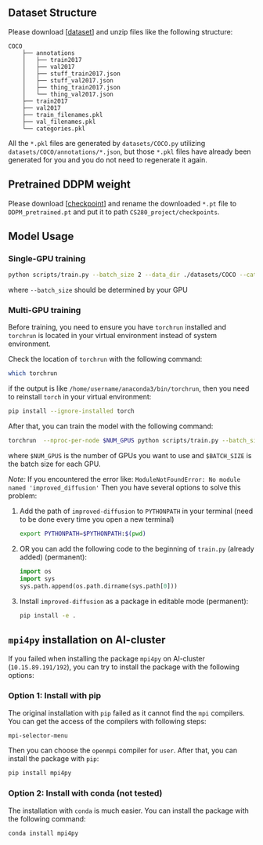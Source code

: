 ## Dataset Structure
Please download [[dataset](https://epan.shanghaitech.edu.cn/l/VFi1gQ)] and unzip files like the following structure:
```
COCO
    ├── annotations
    │   ├── train2017
    │   ├── val2017
    │   ├── stuff_train2017.json
    │   ├── stuff_val2017.json
    │   ├── thing_train2017.json
    │   └── thing_val2017.json
    ├── train2017
    ├── val2017
    ├── train_filenames.pkl
    ├── val_filenames.pkl
    └── categories.pkl
```
All the `*.pkl` files are generated by `datasets/COCO.py` utilizing `datasets/COCO/annotations/*.json`, but those `*.pkl`
files have already been generated for you and you do not need to regenerate it again.
## Pretrained DDPM weight
Please download [[checkpoint](https://openaipublic.blob.core.windows.net/diffusion/march-2021/imagenet64_uncond_100M_1500K.pt)]
and rename the downloaded `*.pt` file to `DDPM_pretrained.pt` and put it to path `CS280_project/checkpoints`.
## Model Usage
### Single-GPU training
```bash
python scripts/train.py --batch_size 2 --data_dir ./datasets/COCO --category_pickle ./datasets/COCO/categories.pkl --filename_pickle ./datasets/COCO/train_filenames.pkl --save_dir ./result --DDPM_dir ./checkpoints/DDPM_pretrained.pt
```
where ``--batch_size`` should be determined by your GPU
### Multi-GPU training
Before training, you need to ensure you have `torchrun` installed and `torchrun` is located in your virtual environment instead of system environment. 

Check the location of `torchrun` with the following command:
```bash
which torchrun
```
if the output is like `/home/username/anaconda3/bin/torchrun`, then you need to reinstall `torch` in your virtual environment:
```bash
pip install --ignore-installed torch
```
After that, you can train the model with the following command:
```bash
torchrun  --nproc-per-node $NUM_GPUS python scripts/train.py --batch_size $BATCH_SIZE --data_dir ./datasets/COCO --category_pickle ./datasets/COCO/categories.pkl --filename_pickle ./datasets/COCO/train_filenames.pkl --save_dir ./result --DDPM_dir ./checkpoints/DDPM_pretrained.pt
```
where `$NUM_GPUS` is the number of GPUs you want to use and `$BATCH_SIZE` is the batch size for each GPU.

*Note:* If you encountered the error like:
``
ModuleNotFoundError: No module named 'improved_diffusion'
``
Then you have several options to solve this problem:
1. Add the path of `improved-diffusion` to `PYTHONPATH` in your terminal (need to be done every time you open a new terminal)
    ```bash
    export PYTHONPATH=$PYTHONPATH:$(pwd)
    ```
2.  OR you can add the following code to the beginning of `train.py` (already added) (permanent):
    ```python
    import os
    import sys
    sys.path.append(os.path.dirname(sys.path[0]))
    ```
3. Install `improved-diffusion` as a package in editable mode (permanent):
    ```bash
    pip install -e .
    ```

## `mpi4py` installation on AI-cluster
If you failed when installing the package `mpi4py` on AI-cluster (`10.15.89.191/192`), you can try to install the package with the following options:
### Option 1: Install with pip
The original installation with `pip` failed as it cannot find the `mpi` compilers. You can get the access of the compilers with following steps:
```bash
mpi-selector-menu
```
Then you can choose the `openmpi` compiler for `user`. After that, you can install the package with `pip`:
```bash
pip install mpi4py
```
### Option 2: Install with conda (not tested)
The installation with `conda` is much easier. You can install the package with the following command:
```bash
conda install mpi4py
```
